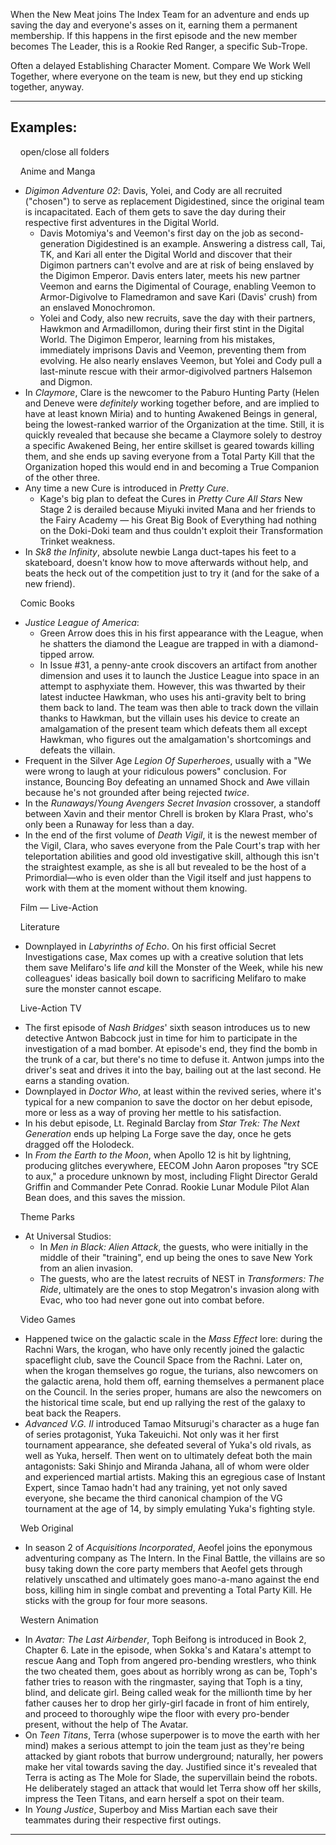 When the New Meat joins The Index Team for an adventure and ends up saving the day and everyone's asses on it, earning them a permanent membership. If this happens in the first episode and the new member becomes The Leader, this is a Rookie Red Ranger, a specific Sub-Trope.

Often a delayed Establishing Character Moment. Compare We Work Well Together, where everyone on the team is new, but they end up sticking together, anyway.

___

## Examples:

    open/close all folders 

    Anime and Manga 

-   _Digimon Adventure 02_: Davis, Yolei, and Cody are all recruited ("chosen") to serve as replacement Digidestined, since the original team is incapacitated. Each of them gets to save the day during their respective first adventures in the Digital World.
    -   Davis Motomiya's and Veemon's first day on the job as second-generation Digidestined is an example. Answering a distress call, Tai, TK, and Kari all enter the Digital World and discover that their Digimon partners can't evolve and are at risk of being enslaved by the Digimon Emperor. Davis enters later, meets his new partner Veemon and earns the Digimental of Courage, enabling Veemon to Armor-Digivolve to Flamedramon and save Kari (Davis' crush) from an enslaved Monochromon.
    -   Yolei and Cody, also new recruits, save the day with their partners, Hawkmon and Armadillomon, during their first stint in the Digital World. The Digimon Emperor, learning from his mistakes, immediately imprisons Davis and Veemon, preventing them from evolving. He also nearly enslaves Veemon, but Yolei and Cody pull a last-minute rescue with their armor-digivolved partners Halsemon and Digmon.
-   In _Claymore_, Clare is the newcomer to the Paburo Hunting Party (Helen and Deneve were _definitely_ working together before, and are implied to have at least known Miria) and to hunting Awakened Beings in general, being the lowest-ranked warrior of the Organization at the time. Still, it is quickly revealed that because she became a Claymore solely to destroy a specific Awakened Being, her entire skillset is geared towards killing them, and she ends up saving everyone from a Total Party Kill that the Organization hoped this would end in and becoming a True Companion of the other three.
-   Any time a new Cure is introduced in _Pretty Cure_.
    -   Kage's big plan to defeat the Cures in _Pretty Cure All Stars_ New Stage 2 is derailed because Miyuki invited Mana and her friends to the Fairy Academy — his Great Big Book of Everything had nothing on the Doki-Doki team and thus couldn't exploit their Transformation Trinket weakness.
-   In _Sk8 the Infinity_, absolute newbie Langa duct-tapes his feet to a skateboard, doesn't know how to move afterwards without help, and beats the heck out of the competition just to try it (and for the sake of a new friend).

    Comic Books 

-   _Justice League of America_:
    -   Green Arrow does this in his first appearance with the League, when he shatters the diamond the League are trapped in with a diamond-tipped arrow.
    -   In Issue #31, a penny-ante crook discovers an artifact from another dimension and uses it to launch the Justice League into space in an attempt to asphyxiate them. However, this was thwarted by their latest inductee Hawkman, who uses his anti-gravity belt to bring them back to land. The team was then able to track down the villain thanks to Hawkman, but the villain uses his device to create an amalgamation of the present team which defeats them all except Hawkman, who figures out the amalgamation's shortcomings and defeats the villain.
-   Frequent in the Silver Age _Legion Of Superheroes_, usually with a "We were wrong to laugh at your ridiculous powers" conclusion. For instance, Bouncing Boy defeating an unnamed Shock and Awe villain because he's not grounded after being rejected _twice_.
-   In the _Runaways_/_Young Avengers_ _Secret Invasion_ crossover, a standoff between Xavin and their mentor Chrell is broken by Klara Prast, who's only been a Runaway for less than a day.
-   In the end of the first volume of _Death Vigil_, it is the newest member of the Vigil, Clara, who saves everyone from the Pale Court's trap with her teleportation abilities and good old investigative skill, although this isn't the straightest example, as she is all but revealed to be the host of a Primordial—who is even older than the Vigil itself and just happens to work with them at the moment without them knowing.

    Film — Live-Action 

    Literature 

-   Downplayed in _Labyrinths of Echo_. On his first official Secret Investigations case, Max comes up with a creative solution that lets them save Melifaro's life _and_ kill the Monster of the Week, while his new colleagues' ideas basically boil down to sacrificing Melifaro to make sure the monster cannot escape.

    Live-Action TV 

-   The first episode of _Nash Bridges_' sixth season introduces us to new detective Antwon Babcock just in time for him to participate in the investigation of a mad bomber. At episode's end, they find the bomb in the trunk of a car, but there's no time to defuse it. Antwon jumps into the driver's seat and drives it into the bay, bailing out at the last second. He earns a standing ovation.
-   Downplayed in _Doctor Who_, at least within the revived series, where it's typical for a new companion to save the doctor on her debut episode, more or less as a way of proving her mettle to his satisfaction.
-   In his debut episode, Lt. Reginald Barclay from _Star Trek: The Next Generation_ ends up helping La Forge save the day, once he gets dragged off the Holodeck.
-   In _From the Earth to the Moon_, when Apollo 12 is hit by lightning, producing glitches everywhere, EECOM John Aaron proposes "try SCE to aux," a procedure unknown by most, including Flight Director Gerald Griffin and Commander Pete Conrad. Rookie Lunar Module Pilot Alan Bean does, and this saves the mission.

    Theme Parks 

-   At Universal Studios:
    -   In _Men in Black: Alien Attack_, the guests, who were initially in the middle of their "training", end up being the ones to save New York from an alien invasion.
    -   The guests, who are the latest recruits of NEST in _Transformers: The Ride_, ultimately are the ones to stop Megatron's invasion along with Evac, who too had never gone out into combat before.

    Video Games 

-   Happened twice on the galactic scale in the _Mass Effect_ lore: during the Rachni Wars, the krogan, who have only recently joined the galactic spaceflight club, save the Council Space from the Rachni. Later on, when the krogan themselves go rogue, the turians, also newcomers on the galactic arena, hold them off, earning themselves a permanent place on the Council. In the series proper, humans are also the newcomers on the historical time scale, but end up rallying the rest of the galaxy to beat back the Reapers.
-   _Advanced V.G. II_ introduced Tamao Mitsurugi's character as a huge fan of series protagonist, Yuka Takeuichi. Not only was it her first tournament appearance, she defeated several of Yuka's old rivals, as well as Yuka, herself. Then went on to ultimately defeat both the main antagonists: Saki Shinjo and Miranda Jahana, all of whom were older and experienced martial artists. Making this an egregious case of Instant Expert, since Tamao hadn't had any training, yet not only saved everyone, she became the third canonical champion of the VG tournament at the age of 14, by simply emulating Yuka's fighting style.

    Web Original 

-   In season 2 of _Acquisitions Incorporated_, Aeofel joins the eponymous adventuring company as The Intern. In the Final Battle, the villains are so busy taking down the core party members that Aeofel gets through relatively unscathed and ultimately goes mano-a-mano against the end boss, killing him in single combat and preventing a Total Party Kill. He sticks with the group for four more seasons.

    Western Animation 

-   In _Avatar: The Last Airbender_, Toph Beifong is introduced in Book 2, Chapter 6. Late in the episode, when Sokka's and Katara's attempt to rescue Aang and Toph from angered pro-bending wrestlers, who think the two cheated them, goes about as horribly wrong as can be, Toph's father tries to reason with the ringmaster, saying that Toph is a tiny, blind, and delicate girl. Being called weak for the millionth time by her father causes her to drop her girly-girl facade in front of him entirely, and proceed to thoroughly wipe the floor with every pro-bender present, without the help of The Avatar.
-   On _Teen Titans_, Terra (whose superpower is to move the earth with her mind) makes a serious attempt to join the team just as they're being attacked by giant robots that burrow underground; naturally, her powers make her vital towards saving the day. Justified since it's revealed that Terra is acting as The Mole for Slade, the supervillain beind the robots. He deliberately staged an attack that would let Terra show off her skills, impress the Teen Titans, and earn herself a spot on their team.
-   In _Young Justice_, Superboy and Miss Martian each save their teammates during their respective first outings.

___